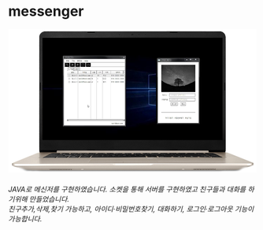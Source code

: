 # messenger
![Alt text](/img/messenger.png)
###### JAVA로 메신저를 구현하였습니다. 소켓을 통해 서버를 구현하였고 친구들과 대화를 하기위해 만들었습니다. <br> 친구추가,삭제,찾기 가능하고, 아이디·비밀번호찾기, 대화하기, 로그인·로그아웃 기능이 가능합니다.
